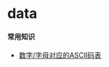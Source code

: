 # data
####  常用知识
 *  <a href = "http://htmlpreview.github.io/?https://github.com/Fzw-com/data/blob/master/ASCII%E7%A0%81%E8%A1%A8.html">数字/字母对应的ASCII码表</a>
